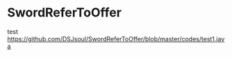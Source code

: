 # SwordReferToOffer
test 
https://github.com/DSJsoul/SwordReferToOffer/blob/master/codes/test1.java
